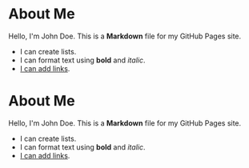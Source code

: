 # About Me

Hello, I'm John Doe. This is a **Markdown** file for my GitHub Pages site.

- I can create lists.
- I can format text using **bold** and *italic*.
- [I can add links](https://example.com).


# About Me

Hello, I'm John Doe. This is a **Markdown** file for my GitHub Pages site.

- I can create lists.
- I can format text using **bold** and *italic*.
- [I can add links](https://example.com).
